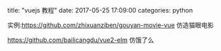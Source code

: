 title: "vuejs 教程"
date: 2017-05-25 17:09:00
categories: python





实例:https://github.com/zhixuanziben/gouyan-movie-vue   仿造猫眼电影

https://github.com/bailicangdu/vue2-elm 仿饿了么

